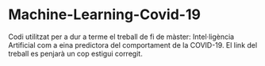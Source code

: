# Machine-Learning-Covid-19
Codi utilitzat per a dur a terme el treball de fi de màster: Intel·ligència Artificial com a eina predictora del comportament de la COVID-19. 
El link del treball es penjarà un cop estigui corregit.
